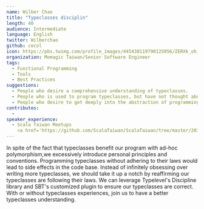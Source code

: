```yaml
---
name: Wilber Chao
title: "Typeclasses disciplin"
length: 40
audience: Intermediate
language: English
twitter: Wilberchao
github: cecol
icon: https://pbs.twimg.com/profile_images/445438119790125056/ZERXk_oh_400x400.jpeg
organization: Momagic Taiwan/Senior Software Engineer
tags:
  - Functional Programming
  - Tools
  - Best Practices
suggestions:
  - People who desire a comprehensive understanding of typeclasses.
  - People who is used to program typeclasses, but have not thought about typeclasses laws.
  - People who desire to get deeply into the abstraction of programming with typeclasses.
contributes:
  - 
speaker_experience:
  - Scala Taiwan Meetups
    <a href='https://github.com/ScalaTaiwan/ScalaTaiwan/tree/master/2018-12-20-Typeclasses_everywhere'>https://github.com/ScalaTaiwan/ScalaTaiwan/tree/master/2018-12-20-Typeclasses_everywhere</a>
---
```

In spite of the fact that typeclasses benefit our program with ad-hoc polymorphism,we excessively introduce personal principles and conventions.
Programming typeclasses without adhering to their laws would lead to side effects in the code base. Instead of infinitely obsessing over writing more typeclasses, we should take it up a notch by reaffirming our typeclasses are following their laws. We can leverage Typelevel's Discipline library and SBT's customized plugin to ensure our typeclasses are correct. With or without typeclasses experiences, join us to have a better typeclasses understanding.
